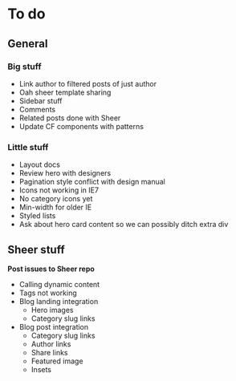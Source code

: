 # To do




## General


### Big stuff

- Link author to filtered posts of just author
- Oah sheer template sharing
- Sidebar stuff
- Comments
- Related posts done with Sheer
- Update CF components with patterns

### Little stuff

- Layout docs
- Review hero with designers
- Pagination style conflict with design manual
- Icons not working in IE7
- No category icons yet
- Min-width for older IE
- Styled lists
- Ask about hero card content so we can possibly ditch extra div


## Sheer stuff

**Post issues to Sheer repo**

- Calling dynamic content
- Tags not working
- Blog landing integration
  - Hero images
  - Category slug links
- Blog post integration
  - Category slug links
  - Author links
  - Share links
  - Featured image
  - Insets
